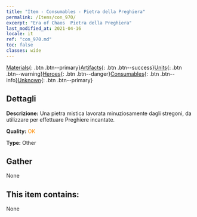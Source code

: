 ```yaml
---
title: "Item - Consumables - Pietra della Preghiera"
permalink: /Items/con_970/
excerpt: "Era of Chaos  Pietra della Preghiera"
last_modified_at: 2021-04-16
locale: it
ref: "con_970.md"
toc: false
classes: wide
---
```

 [Materials](/it/Items/){: .btn .btn--primary}[Artifacts](/it/Items/Artifacts/){: .btn .btn--success}[Units](/it/Items/Units/){: .btn .btn--warning}[Heroes](/it/Items/Heroes/){: .btn .btn--danger}[Consumables](/it/Items/Consumables/){: .btn .btn--info}[Unknown](/it/Items/Unknown/){: .btn .btn--primary}

## Dettagli
 **Descrizione:** Una pietra mistica lavorata minuziosamente dagli stregoni, da utilizzare per effettuare Preghiere incantate.

 **Quality:** <span style="color: #FF8C00">OK</span>

 **Type:** Other

## Gather

  None

## This item contains:

  None

